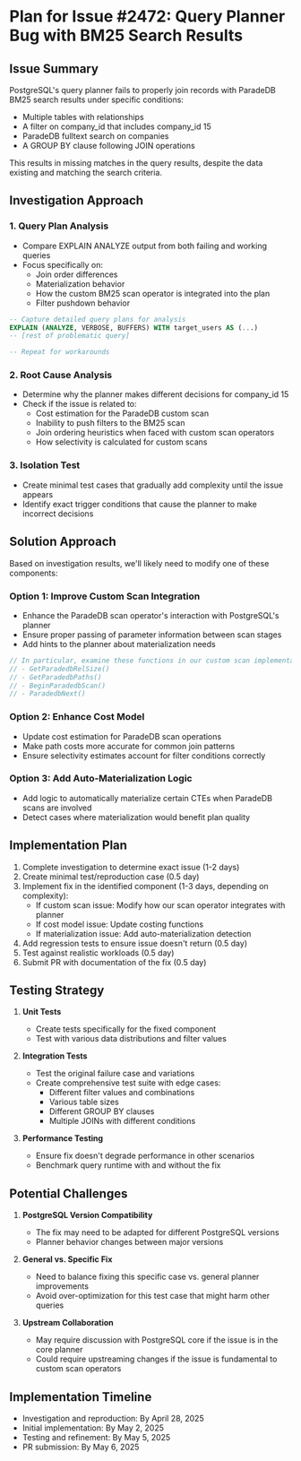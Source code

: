 # Plan for Issue #2472: Query Planner Bug with BM25 Search Results

## Issue Summary
PostgreSQL's query planner fails to properly join records with ParadeDB BM25 search results under specific conditions:
- Multiple tables with relationships
- A filter on company_id that includes company_id 15
- ParadeDB fulltext search on companies
- A GROUP BY clause following JOIN operations

This results in missing matches in the query results, despite the data existing and matching the search criteria.

## Investigation Approach

### 1. Query Plan Analysis
- Compare EXPLAIN ANALYZE output from both failing and working queries
- Focus specifically on:
  - Join order differences
  - Materialization behavior
  - How the custom BM25 scan operator is integrated into the plan
  - Filter pushdown behavior

```sql
-- Capture detailed query plans for analysis
EXPLAIN (ANALYZE, VERBOSE, BUFFERS) WITH target_users AS (...)
-- [rest of problematic query]

-- Repeat for workarounds
```

### 2. Root Cause Analysis
- Determine why the planner makes different decisions for company_id 15
- Check if the issue is related to:
  - Cost estimation for the ParadeDB custom scan
  - Inability to push filters to the BM25 scan
  - Join ordering heuristics when faced with custom scan operators
  - How selectivity is calculated for custom scans

### 3. Isolation Test
- Create minimal test cases that gradually add complexity until the issue appears
- Identify exact trigger conditions that cause the planner to make incorrect decisions

## Solution Approach

Based on investigation results, we'll likely need to modify one of these components:

### Option 1: Improve Custom Scan Integration
- Enhance the ParadeDB scan operator's interaction with PostgreSQL's planner
- Ensure proper passing of parameter information between scan stages
- Add hints to the planner about materialization needs

```c
// In particular, examine these functions in our custom scan implementation:
// - GetParadedbRelSize()
// - GetParadedbPaths()
// - BeginParadedbScan()
// - ParadedbNext()
```

### Option 2: Enhance Cost Model
- Update cost estimation for ParadeDB scan operations
- Make path costs more accurate for common join patterns
- Ensure selectivity estimates account for filter conditions correctly

### Option 3: Add Auto-Materialization Logic
- Add logic to automatically materialize certain CTEs when ParadeDB scans are involved
- Detect cases where materialization would benefit plan quality

## Implementation Plan

1. Complete investigation to determine exact issue (1-2 days)
2. Create minimal test/reproduction case (0.5 day)
3. Implement fix in the identified component (1-3 days, depending on complexity):
   - If custom scan issue: Modify how our scan operator integrates with planner
   - If cost model issue: Update costing functions
   - If materialization issue: Add auto-materialization detection
4. Add regression tests to ensure issue doesn't return (0.5 day)
5. Test against realistic workloads (0.5 day)
6. Submit PR with documentation of the fix (0.5 day)

## Testing Strategy

1. **Unit Tests**
   - Create tests specifically for the fixed component
   - Test with various data distributions and filter values

2. **Integration Tests**
   - Test the original failure case and variations
   - Create comprehensive test suite with edge cases:
     - Different filter values and combinations
     - Various table sizes
     - Different GROUP BY clauses
     - Multiple JOINs with different conditions

3. **Performance Testing**
   - Ensure fix doesn't degrade performance in other scenarios
   - Benchmark query runtime with and without the fix

## Potential Challenges

1. **PostgreSQL Version Compatibility**
   - The fix may need to be adapted for different PostgreSQL versions
   - Planner behavior changes between major versions

2. **General vs. Specific Fix**
   - Need to balance fixing this specific case vs. general planner improvements
   - Avoid over-optimization for this test case that might harm other queries

3. **Upstream Collaboration**
   - May require discussion with PostgreSQL core if the issue is in the core planner
   - Could require upstreaming changes if the issue is fundamental to custom scan operators

## Implementation Timeline

- Investigation and reproduction: By April 28, 2025
- Initial implementation: By May 2, 2025
- Testing and refinement: By May 5, 2025
- PR submission: By May 6, 2025 
